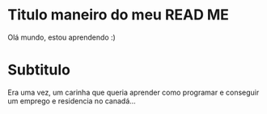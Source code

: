 # Titulo maneiro do meu READ ME

Olá mundo, estou aprendendo :)

# Subtitulo

Era uma vez, um carinha que queria aprender como programar e conseguir um emprego e residencia no canadá...
